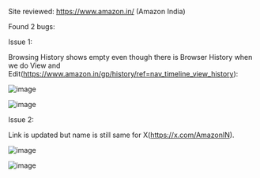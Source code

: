 Site reviewed: https://www.amazon.in/ (Amazon India)

Found 2 bugs:

Issue 1:

Browsing History shows empty even though there is Browser History when we do View and 
Edit(https://www.amazon.in/gp/history/ref=nav_timeline_view_history): 

![image](https://github.com/user-attachments/assets/44ccd325-c10c-4da2-a592-93da402f7660)

![image](https://github.com/user-attachments/assets/8d3c02b8-bce0-4c88-b817-9961df7a1681)

Issue 2:

Link is updated but name is still same for X(https://x.com/AmazonIN).

![image](https://github.com/user-attachments/assets/082e1847-6421-41e4-9045-77ccf8ded131)

![image](https://github.com/user-attachments/assets/74257c34-c905-4562-86bb-5f1f89494717)
